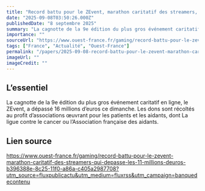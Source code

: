 ```yaml
---
title: "Record battu pour le ZEvent, marathon caritatif des streamers, qui dépasse les 16 millions d’euros"
date: "2025-09-08T03:50:26.000Z"
publishedDate: "8 septembre 2025"
summary: "La cagnotte de la 9e édition du plus gros événement caritatif en ligne, le ZEvent, a dépassé 16 millions d’euros ce dimanche. Les dons sont récoltés au profit d’associations œuvrant pour les patients et les aidants, dont La ligue contre le cancer ou l’Association française des aidants."
importance: ""
sourceUrl: "https://www.ouest-france.fr/gaming/record-battu-pour-le-zevent-marathon-caritatif-des-streamers-qui-depasse-les-11-millions-deuros-b396388e-8c25-11f0-a86a-c405a2987708?utm_source=fluxpublicactu&utm_medium=fluxrss&utm_campaign=banquedecontenu"
tags: ["France", "Actualité", "Ouest-France"]
permalink: "/papers/2025-09-08-record-battu-pour-le-zevent-marathon-caritatif-des-streamers-qui-depasse-les-16-millions-deuros"
imageUrl: ""
imageCredit: ""
---
```


## L’essentiel

La cagnotte de la 9e édition du plus gros événement caritatif en ligne, le ZEvent, a dépassé 16 millions d’euros ce dimanche. Les dons sont récoltés au profit d’associations œuvrant pour les patients et les aidants, dont La ligue contre le cancer ou l’Association française des aidants.

## Lien source

https://www.ouest-france.fr/gaming/record-battu-pour-le-zevent-marathon-caritatif-des-streamers-qui-depasse-les-11-millions-deuros-b396388e-8c25-11f0-a86a-c405a2987708?utm_source=fluxpublicactu&utm_medium=fluxrss&utm_campaign=banquedecontenu
